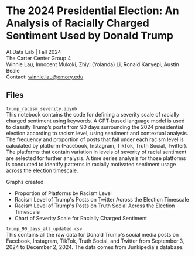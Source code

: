 # The 2024 Presidential Election: An Analysis of Racially Charged Sentiment Used by Donald Trump
AI.Data Lab | Fall 2024  
The Carter Center Group 4  
Winnie Lau, Innocent Mukoki, Zhiyi (Yolanda) Li, Ronald Kanyepi, Austin Beale  
Contact: [winnie.lau@emory.edu](winnie.lau@emory.edu)

## Files
`trump_racism_severity.ipynb`  
This notebook contains the code for defining a severity scale of racially charged sentiment using keywords. A GPT-based language model is used to classify Trump’s posts from 90 days surrounding the 2024 presidential election according to racism level, using sentiment and contextual analysis. The frequency and proportion of posts that fall under each racism level is calculated by platform (Facebook, Instagram, TikTok, Truth Social, Twitter). The platforms that contain variation in levels of severity of racial sentiment are selected for further analysis. A time series analysis for those platforms is conducted to identify patterns in racially motivated sentiment usage across the election timescale.

Graphs created
- Proportion of Platforms by Racism Level
- Racism Level of Trump's Posts on Twitter Across the Election Timescale
- Racism Level of Trump's Posts on Truth Social Across the Election Timescale
- Chart of Severity Scale for Racially Charged Sentiment

`trump_90_days_all_updated.csv`  
This contains all the raw data for Donald Trump's social media posts on Facebook, Instagram, TikTok, Truth Social, and Twitter from September 3, 2024 to December 2, 2024. The data comes from Junkipedia's database.
